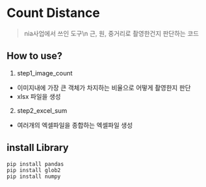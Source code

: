 # Count Distance
> nia사업에서 쓰인 도구\n
> 근, 원, 중거리로 촬영한건지 판단하는 코드

## How to use?
1. step1_image_count 
- 이미지내에 가장 큰 객체가 차지하는 비율으로 어떻게 촬영한지 판단
- xlsx 파일을 생성
2. step2_excel_sum
- 여러개의 엑셀파일을 종합하는 엑셀파일 생성

## install Library
```
pip install pandas
pip install glob2
pip install numpy 
```

